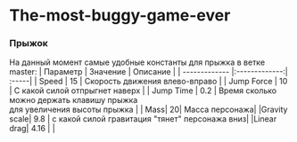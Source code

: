 # The-most-buggy-game-ever


### Прыжок
На данный момент самые удобные константы для прыжка в ветке master:
| Параметр        | Значение           | Описание  |
| ------------- |:-------------:| :-----|
| Speed             | 15 | Скорость движения влево-вправо    | 
| Jump Force             | 10          |   С какой силой отпрыгнет наверх |
| Jump Time             | 0.2      |   Время сколько можно держать клавишу прыжка <br/> для увеличения высоты прыжка |
| Mass| 20| Масса персонажа|
|Gravity scale| 9.8 | с какой силой гравитация "тянет" персонажа вниз|
|Linear drag| 4.16 | |

